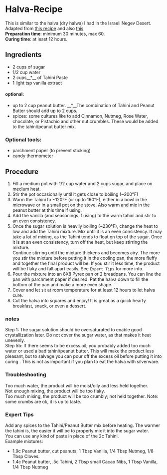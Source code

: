 # Halva-Recipe
This is similar to the halva (dry halwa) I had in the Israeli Negev Desert.  
Adapted from [this recipe](https://youtu.be/64_ckmBf01M) and also [this](https://youtu.be/sfAaV5EGfYY)  
**Preparation time**: minimum 30 minutes, max 60.  
**Curing time**: at least 12 hours.  

## Ingredients  
- 2 cups of sugar
- 1/2 cup water
- 2 cups__*__ of Tahini Paste
- 1 light tsp vanilla extract  

#### optional:  
- up to 2 cup peanut butter. __*__The combination of Tahini and Peanut Butter should add up to 2 cups.  
- spices: some cultures like to add Cinnamon, Nutmeg, Rose Water, chocolate, or Pistachio and other nut crumbles. These would be added to the tahini/peanut butter mix.  

### Optional tools:  
- parchment paper (to prevent sticking)
- candy thermometer

## Procedure
1. Fill a medium pot with 1/2 cup water and 2 cups sugar, and place on medium heat.
2. Stir the pot occasionally until it gets close to boiling (~200°F)
3. Warm the Tahini to ~120°F (or up to 160°F), either in a bowl in the microwave or in a small pot on the stove. Also warm and mix in the peanut butter at this time if using.
4. Add the vanilla (and seasonings if using) to the warm tahini and stir to an even consistency.  
5. Once the sugar solution is heavily boiling (~230°F), change the heat to low and add the Tahini mixture. Mix until it is an even consistency. It may take a lot of mixing, as the Tahini tends to float on top of the sugar. Once it is at an even consistency, turn off the heat, but keep stirring the mixture.   
Continue stirring until the mixture thickens and becomes airy. The more you stir the mixture before putting it in the cooling pan, the more fluffy and together the final product will be. If you stir it less time, the product will be flaky and fall apart easily. See `Expert Tips` for more info.  
6. Pour the mixture into an 8X8 Pyrex pan or 2 breadpans. You can line the pan with parchment paper if desired. Pat the halva down to fill the bottom of the pan and make a more even shape.  
7. Cover and let sit at room temperature for at least 12 hours to let halva cure.  
8. Cut the halva into squares and enjoy! It is great as a quick hearty breakfast, snack, or even a dessert.  


### notes
Step 1: The sugar solution should be oversaturated to enable good crystallization later. Do not cover the sugar water, as that makes it heat unevenly.  
Step 5b: If there seems to be excess oil, you probably added too much water or used a bad tahini/peanut butter. This will make the product less pleasant, but to salvage you can pour off the excess oil before putting it into curing . This is not as important if you plan to eat the halva with silverware.

### Troubleshooting
Too much water, the product will be moist/oily and less held together.  
Not enough mixing, the product will be too flaky.  
Too much mixing, the product will be too crumbly; not held together. Note: some crumbs are ok, it is up to taste.

### Expert Tips
Add any spices to the Tahini/Peanut Butter mix before heating. The warmer the tahini is, the easier it will be to properly mix it into the sugar water.  
You can use any kind of paste in place of the 2c Tahini.  
Example mixtures:  
* 1.9c Peanut butter, cut peanuts, 1 Tbsp Vanilla, 1/4 Tbsp Nutmeg, 1/8 Tbsp Cloves.  
* 1.4c Peanut butter, .5c Tahini, 2 Tbsp small Cacao Nibs, 1 Tbsp Vanilla, 1/4 Tbsp Nutmeg

